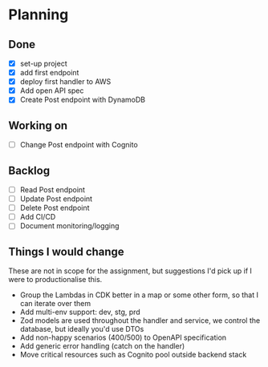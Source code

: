 # Planning

## Done
- [x] set-up project
- [x] add first endpoint
- [x] deploy first handler to AWS
- [x] Add open API spec
- [x] Create Post endpoint with DynamoDB

## Working on
- [ ] Change Post endpoint with Cognito

## Backlog
- [ ] Read Post endpoint
- [ ] Update Post endpoint
- [ ] Delete Post endpoint
- [ ] Add CI/CD
- [ ] Document monitoring/logging

## Things I would change
These are not in scope for the assignment, but suggestions I'd pick up if I were to productionalise this.

- Group the Lambdas in CDK better in a map or some other form, so that I can iterate over them
- Add multi-env support: dev, stg, prd
- Zod models are used throughout the handler and service, we control the database, but ideally you'd use DTOs
- Add non-happy scenarios (400/500) to OpenAPI specification
- Add generic error handling (catch on the handler)
- Move critical resources such as Cognito pool outside backend stack
